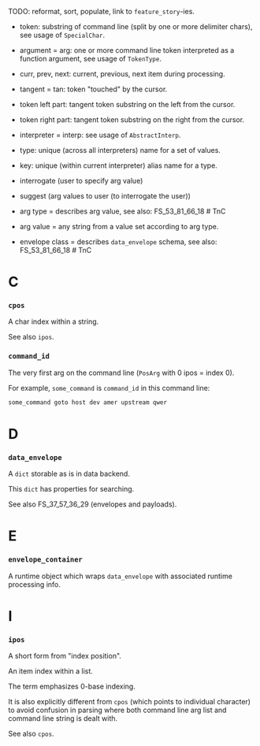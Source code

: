 
TODO: reformat, sort, populate, link to `feature_story`-ies.

*   token: substring of command line (split by one or more delimiter chars), see usage of `SpecialChar`.
*   argument = arg: one or more command line token interpreted as a function argument, see usage of `TokenType`.
*   curr, prev, next: current, previous, next item during processing.
*   tangent = tan: token "touched" by the cursor.
*   token left part: tangent token substring on the left from the cursor.
*   token right part: tangent token substring on the right from the cursor.
*   interpreter = interp: see usage of `AbstractInterp`.

*   type: unique (across all interpreters) name for a set of values.
*   key: unique (within current interpreter) alias name for a type.

*   interrogate (user to specify arg value)
*   suggest (arg values to user (to interrogate the user))

*   arg type = describes arg value, see also: FS_53_81_66_18 # TnC
*   arg value = any string from a value set according to arg type.
*   envelope class = describes `data_envelope` schema, see also: FS_53_81_66_18 # TnC

# C

### `cpos`

A char index within a string.

See also `ipos`.

### `command_id`

The very first arg on the command line (`PosArg` with 0 ipos = index 0).

For example, `some_command` is `command_id` in this command line:

```sh
some_command goto host dev amer upstream qwer
```

# D

### `data_envelope`

A `dict` storable as is in data backend.

This `dict` has properties for searching.

See also FS_37_57_36_29 (envelopes and payloads).

# E

### `envelope_container`

A runtime object which wraps `data_envelope` with associated runtime processing info.

# I

### `ipos`

A short form from "index position".

An item index within a list.

The term emphasizes 0-base indexing.

It is also explicitly different from `cpos` (which points to individual character)<br/>
to avoid confusion in parsing where both command line arg list and command line string is dealt with.

See also `cpos`.
